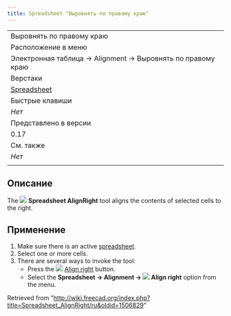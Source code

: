 ```yaml
---
title: Spreadsheet "Выровнять по правому краю"
---
```

|  |
| --- |
| Выровнять по правому краю |
| Расположение в меню |
| Электронная таблица → Alignment → Выровнять по правому краю |
| Верстаки |
| [Spreadsheet](/Spreadsheet_Workbench/ru "Spreadsheet Workbench/ru") |
| Быстрые клавиши |
| *Нет* |
| Представлено в версии |
| 0.17 |
| См. также |
| *Нет* |
|  |

## Описание

The ![](/images/Spreadsheet_AlignRight.svg) **Spreadsheet AlignRight** tool aligns the contents of selected cells to the right.

## Применение

1. Make sure there is an active [spreadsheet](/Spreadsheet_CreateSheet "Spreadsheet CreateSheet").
2. Select one or more cells.
3. There are several ways to invoke the tool:
   * Press the ![](/images/Spreadsheet_AlignRight.svg) [Align right](/Spreadsheet_AlignRight "Spreadsheet AlignRight") button.
   * Select the **Spreadsheet → Alignment → ![](/images/Spreadsheet_AlignRight.svg) Align right** option from the menu.

Retrieved from "<http://wiki.freecad.org/index.php?title=Spreadsheet_AlignRight/ru&oldid=1506829>"